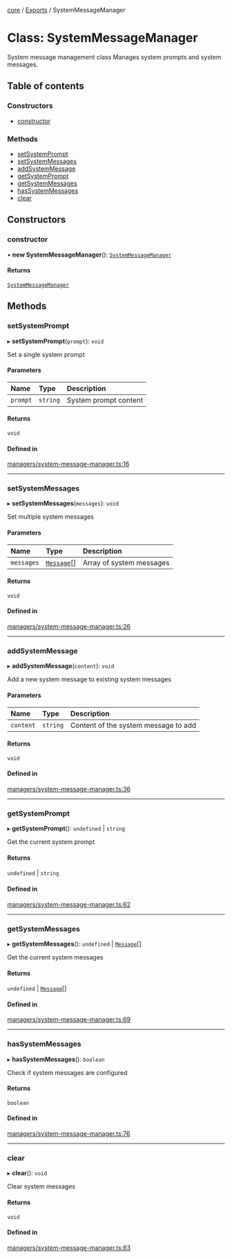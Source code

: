 <!-- 
 ⚠️  AUTO-GENERATED FILE - DO NOT EDIT MANUALLY
 This file is automatically generated by scripts/docs-generator.js
 To make changes, edit the source TypeScript files or update the generator script
-->

[core](../../) / [Exports](../modules) / SystemMessageManager

# Class: SystemMessageManager

System message management class
Manages system prompts and system messages.

## Table of contents

### Constructors

- [constructor](SystemMessageManager#constructor)

### Methods

- [setSystemPrompt](SystemMessageManager#setsystemprompt)
- [setSystemMessages](SystemMessageManager#setsystemmessages)
- [addSystemMessage](SystemMessageManager#addsystemmessage)
- [getSystemPrompt](SystemMessageManager#getsystemprompt)
- [getSystemMessages](SystemMessageManager#getsystemmessages)
- [hasSystemMessages](SystemMessageManager#hassystemmessages)
- [clear](SystemMessageManager#clear)

## Constructors

### constructor

• **new SystemMessageManager**(): [`SystemMessageManager`](SystemMessageManager)

#### Returns

[`SystemMessageManager`](SystemMessageManager)

## Methods

### setSystemPrompt

▸ **setSystemPrompt**(`prompt`): `void`

Set a single system prompt

#### Parameters

| Name | Type | Description |
| :------ | :------ | :------ |
| `prompt` | `string` | System prompt content |

#### Returns

`void`

#### Defined in

[managers/system-message-manager.ts:16](https://github.com/woojubb/robota/blob/1932a2ce46e4833a6ba7efc7b507276de39139b4/packages/core/src/managers/system-message-manager.ts#L16)

___

### setSystemMessages

▸ **setSystemMessages**(`messages`): `void`

Set multiple system messages

#### Parameters

| Name | Type | Description |
| :------ | :------ | :------ |
| `messages` | [`Message`](../interfaces/Message)[] | Array of system messages |

#### Returns

`void`

#### Defined in

[managers/system-message-manager.ts:26](https://github.com/woojubb/robota/blob/1932a2ce46e4833a6ba7efc7b507276de39139b4/packages/core/src/managers/system-message-manager.ts#L26)

___

### addSystemMessage

▸ **addSystemMessage**(`content`): `void`

Add a new system message to existing system messages

#### Parameters

| Name | Type | Description |
| :------ | :------ | :------ |
| `content` | `string` | Content of the system message to add |

#### Returns

`void`

#### Defined in

[managers/system-message-manager.ts:36](https://github.com/woojubb/robota/blob/1932a2ce46e4833a6ba7efc7b507276de39139b4/packages/core/src/managers/system-message-manager.ts#L36)

___

### getSystemPrompt

▸ **getSystemPrompt**(): `undefined` \| `string`

Get the current system prompt

#### Returns

`undefined` \| `string`

#### Defined in

[managers/system-message-manager.ts:62](https://github.com/woojubb/robota/blob/1932a2ce46e4833a6ba7efc7b507276de39139b4/packages/core/src/managers/system-message-manager.ts#L62)

___

### getSystemMessages

▸ **getSystemMessages**(): `undefined` \| [`Message`](../interfaces/Message)[]

Get the current system messages

#### Returns

`undefined` \| [`Message`](../interfaces/Message)[]

#### Defined in

[managers/system-message-manager.ts:69](https://github.com/woojubb/robota/blob/1932a2ce46e4833a6ba7efc7b507276de39139b4/packages/core/src/managers/system-message-manager.ts#L69)

___

### hasSystemMessages

▸ **hasSystemMessages**(): `boolean`

Check if system messages are configured

#### Returns

`boolean`

#### Defined in

[managers/system-message-manager.ts:76](https://github.com/woojubb/robota/blob/1932a2ce46e4833a6ba7efc7b507276de39139b4/packages/core/src/managers/system-message-manager.ts#L76)

___

### clear

▸ **clear**(): `void`

Clear system messages

#### Returns

`void`

#### Defined in

[managers/system-message-manager.ts:83](https://github.com/woojubb/robota/blob/1932a2ce46e4833a6ba7efc7b507276de39139b4/packages/core/src/managers/system-message-manager.ts#L83)
